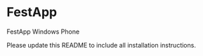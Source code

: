 FestApp
========

FestApp Windows Phone

Please update this README to include all installation instructions.
